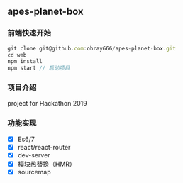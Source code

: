## apes-planet-box

### 前端快速开始

```javascript
git clone git@github.com:ohray666/apes-planet-box.git
cd web
npm install
npm start // 启动项目
```

### 项目介绍

project for Hackathon 2019

### 功能实现

- [x] Es6/7
- [x] react/react-router
- [x] dev-server
- [x] 模块热替换（HMR）
- [x] sourcemap
